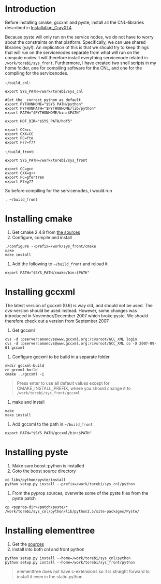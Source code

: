 # Introduction #

Before installing cmake, gccxml and pyste, install all the CNL-libraries described in [Installation\_CrayXT4](Installation_CrayXT4.md).

Because pyste will only run on the service nodes, we do not have to worry about the constraints on that platform. Specifically, we can use shared libraries (yay!). An implication of this is that we should try to keep things that will run on the servicenodes separate from what will run on the compute nodes. I will therefore install everything servicenode related in `/work/torebi/sys_front`. Furthermore, I have created two shell scripts in my home folder, one for compiling software for the CNL, and one for the compiling for the servicenodes.

`~/build_cnl`:
```
export SYS_PATH=/work/torebi/sys_cnl

#Set the  correct python as default
export PYTHONHOME="$SYS_PATH/python"
export PYTHONPATH="$PYTHONHOME/lib/python"
export PATH="$PYTHONHOME/bin:$PATH"

export HDF_DIR="$SYS_PATH/hdf5"

export CC=cc
export CXX=CC
export FC=ftn
export F77=f77
```

`~/build_front`:
```
export SYS_PATH=/work/torebi/sys_front

export CC=gcc
export CXX=g++
export FC=gfortran
export F7=g77
```

So before compiling for the servicenodes, i would run
```
. ~/build_front
```

# Installing cmake #
  1. Get cmake 2.4.8 from [the sources](http://www.cmake.org/HTML/Download.html)
  1. Configure, compile and install
```
./configure --prefix=/work/sys_front/cmake
make
make install
```
  1. Add the following to `~/build_front` and reload it
```
export PATH="$SYS_PATH/cmake/bin:$PATH"
```

# Installing gccxml #
The latest version of gccxml (0.6) is way old, and should not be used. The cvs-version should be used instead. However, some changes was introduced in November/December 2007 which broke pyste. We should therefore check out a version from September 2007
  1. Get gccxml
```
cvs -d :pserver:anoncvs@www.gccxml.org:/cvsroot/GCC_XML login
cvs -d :pserver:anoncvs@www.gccxml.org:/cvsroot/GCC_XML co -D 2007-09-01 gccxml
```
  1. Configure gccxml to be build in a separate folder
```
mkdir gccxml-build
cd gccxml-build
cmake ../gccxml -i
```
> Press enter to use all default values except for CMAKE\_INSTALL\_PREFIX, where you should change it to `/work/torebi/sys_front/gccxml`
  1. make and install
```
make
make install
```
  1. Add gccxml to the path in `~/build_front`
```
export PATH="$SYS_PATH/gccxml/bin:$PATH"
```

# Installing pyste #
  1. Make sure boost::python is installed
  1. Goto the boost source directory
```
cd libs/python/pyste/install
python setup.py install --prefix=/work/torebi/sys_cnl/python
```
  1. From the pyprop sources, overwrite some of the pyste files from the pyste patch
```
cp <pyprop-dir>/patch/pyste/* /work/torebi/sys_cnl/python/lib/python2.5/site-packages/Pyste/
```

# Installing elementtree #
  1. Get the [sources](http://effbot.org/media/downloads/elementtree-1.2.6-20050316.tar.gz)
  1. Install into both cnl and front python
```
python setup.py install --home=/work/torebi/sys_cnl/python
python setup.py install --home=/work/torebi/sys_front/python
```
> elementtree does not have c-extensions so it is straight forward to install it even in the static python.